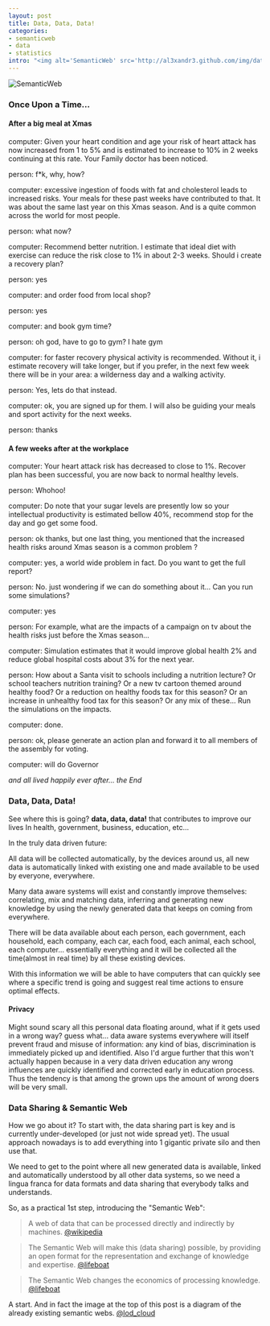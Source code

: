 ```yaml
--- 
layout: post
title: Data, Data, Data!
categories: 
- semanticweb
- data
- statistics
intro: "<img alt='SemanticWeb' src='http://al3xandr3.github.com/img/data.jpg'/>Once Upon a Time..."
---
```


![SemanticWeb](http://al3xandr3.github.com/img/data.jpg)

### Once Upon a Time... 

#### After a big meal at Xmas

computer: Given your heart condition and age your risk of heart attack has now increased from 1 to 5% and is estimated to increase to 10% in 2 weeks continuing at this rate. Your Family doctor has been noticed.

person: f\*k, why, how?

computer: excessive ingestion of foods with fat and cholesterol leads to increased risks. Your meals for these past weeks have contributed to that. It was about the same last year on this Xmas season. And is a quite common across the world for most people.

person: what now?

computer: Recommend better nutrition. I estimate that ideal diet with exercise can reduce the risk close to 1% in about 2-3 weeks. Should i create a recovery plan?

person: yes

computer: and order food from local shop?

person: yes

computer: and book gym time?

person: oh god, have to go to gym? I hate gym

computer: for faster recovery physical activity is recommended. Without it, i estimate recovery will take longer, but if you prefer, in the next few week there will be in your area: a wilderness day and a walking activity.

person: Yes, lets do that instead.

computer: ok, you are signed up for them. I will also be guiding your meals and sport activity for the next weeks.

person: thanks


#### A few weeks after at the workplace

computer: Your heart attack risk has decreased to close to 1%. Recover plan has been successful, you are now back to normal healthy levels.

person: Whohoo!

computer: Do note that your sugar levels are presently low so your intellectual productivity is estimated bellow 40%, recommend stop for the day and go get some food.

person: ok thanks, but one last thing, you mentioned that the increased health risks around Xmas season is a common problem ?

computer: yes, a world wide problem in fact. Do you want to get the full report?

person: No. just wondering if we can do something about it... Can you run some simulations?

computer: yes  

person: For example, what are the impacts of a campaign on tv about the health risks just before the Xmas season...

computer: Simulation estimates that it would improve global health 2% and reduce global hospital costs about 3% for the next year.

person: How about a Santa visit to schools including a nutrition lecture? Or school teachers nutrition training? Or a new tv cartoon themed around healthy food? Or a reduction on healthy foods tax for this season? Or an increase in unhealthy food tax for this season? Or any mix of these... Run the simulations on the impacts.

computer: done. 

person: ok, please generate an action plan and forward it to all members of the assembly for voting.

computer: will do Governor

*and all lived happily ever after... the End*


### Data, Data, Data!

See where this is going? **data, data, data!** that contributes to improve our lives In health, government, business, education, etc...

In the truly data driven future:

All data will be collected automatically, by the devices around us, all new data is automatically linked with existing one and made available to be used by everyone, everywhere.

Many data aware systems will exist and constantly improve themselves: correlating, mix and matching data, inferring and generating new knowledge by using the newly generated data that keeps on coming from everywhere.

There will be data available about each person, each government, each household, each company, each car, each food, each animal, each school, each computer... essentially everything and it will be collected all the time(almost in real time) by all these existing devices.

With this information we will be able to have computers that can quickly see where a specific trend is going and suggest real time actions to ensure optimal effects.

#### Privacy

Might sound scary all this personal data floating around, what if it gets used in a wrong way? guess what... data aware systems everywhere will itself prevent fraud and misuse of information: any kind of bias, discrimination is immediately picked up and identified. 
Also I'd argue further that this won't actually happen because in a very data driven education any wrong influences are quickly identified and corrected early in education process. Thus the tendency is that among the grown ups the amount of wrong doers will be very small.


### Data Sharing & Semantic Web

How we go about it? To start with, the data sharing part is key and is currently under-developed (or just not wide spread yet). The usual approach nowadays is to add everything into 1 gigantic private silo and then use that.

We need to get to the point where all new generated data is available, linked and automatically understood by all other data systems, so we need a lingua franca for data formats and data sharing that everybody talks and understands. 

So, as a practical 1st step, introducing the "Semantic Web":

> A web of data that can be processed directly and indirectly by machines. [@wikipedia](http://en.wikipedia.org/wiki/Semantic_Web)

> The Semantic Web will make this (data sharing) possible, by providing an open format for the representation and exchange of knowledge and expertise. [@lifeboat](http://lifeboat.com/ex/minding.the.planet)

> The Semantic Web changes the economics of processing knowledge. [@lifeboat](http://lifeboat.com/ex/minding.the.planet)

A start. And in fact the image at the top of this post is a diagram of the already existing semantic webs. [@lod_cloud](http://richard.cyganiak.de/2007/10/lod/)
